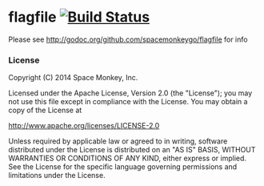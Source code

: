 # flagfile [![Build Status](https://api.travis-ci.org/spacemonkeygo/flagfile.svg?branch=master)](https://travis-ci.org/spacemonkeygo/flagfile)

Please see http://godoc.org/github.com/spacemonkeygo/flagfile for info

### License

Copyright (C) 2014 Space Monkey, Inc.

Licensed under the Apache License, Version 2.0 (the "License");
you may not use this file except in compliance with the License.
You may obtain a copy of the License at

  http://www.apache.org/licenses/LICENSE-2.0

Unless required by applicable law or agreed to in writing, software
distributed under the License is distributed on an "AS IS" BASIS,
WITHOUT WARRANTIES OR CONDITIONS OF ANY KIND, either express or implied.
See the License for the specific language governing permissions and
limitations under the License.
